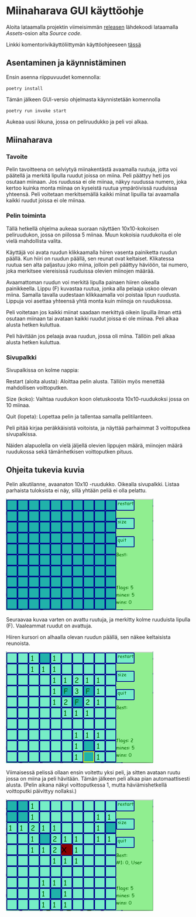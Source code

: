 # Miinaharava GUI käyttöohje

Aloita lataamalla projektin viimeisimmän [releasen](https://github.com/Deeroil/ot-harjoitustyo/releases) lähdekoodi lataamalla _Assets_-osion alta _Source code_.

Linkki komentorivikäyttöliittymän käyttöohjeeseen [tässä](https://github.com/Deeroil/ot-harjoitustyo/blob/master/dokumentaatio/kayttoohje_cli.md)

## Asentaminen ja käynnistäminen

Ensin asenna riippuvuudet komennolla:

```
poetry install
```

Tämän jälkeen GUI-versio ohjelmasta käynnistetään komennolla 

```
poetry run invoke start
```

Aukeaa uusi ikkuna, jossa on peliruudukko ja peli voi alkaa.

## Miinaharava

### Tavoite

Pelin tavoitteena on selviytyä miinakentästä avaamalla ruutuja, jotta voi päätellä ja merkitä lipulla ruudut joissa on miina. Peli päättyy heti jos osutaan miinaan. Jos ruudussa ei ole miinaa, näkyy ruudussa numero, joka kertoo kuinka monta miinaa on kyseistä ruutua ympäröivissä ruuduissa yhteensä. Peli voitetaan merkitsemällä kaikki miinat lipuilla tai avaamalla kaikki ruudut joissa ei ole miinaa.

### Pelin toiminta

Tällä hetkellä ohjelma aukeaa suoraan näyttäen 10x10-kokoisen peliruudukon, jossa on piilossa 5 miinaa. Muun kokoisia ruudukoita ei ole vielä mahdollista valita.

Käyttäjä voi avata ruudun klikkaamalla hiiren vasenta painiketta ruudun päällä. Kun hiiri on ruudun päällä, sen reunat ovat keltaiset. Klikatessa ruutua sen alta paljastuu joko miina, jolloin peli päättyy häviöön, tai numero, joka merkitsee viereisissä ruuduissa olevien miinojen määrää.

Avaamattoman ruudun voi merkitä lipulla painaen hiiren oikealla painikkeella. Lippu (F) kuvastaa ruutua, jonka alla pelaaja uskoo olevan miina.
Samalla tavalla uudestaan klikkaamalla voi poistaa lipun ruudusta. Lippuja voi asettaa yhteensä yhtä monta kuin miinoja on ruudukossa.

Peli voitetaan jos kaikki miinat saadaan merkittyä oikein lipuilla ilman että osutaan miinaan tai avataan kaikki ruudut joissa ei ole miinaa. Peli alkaa alusta hetken kuluttua.

Peli hävitään jos pelaaja avaa ruudun, jossa oli miina. Tällöin peli alkaa alusta hetken kuluttua.

### Sivupalkki

Sivupalkissa on kolme nappia:

Restart (aloita alusta): Aloittaa pelin alusta. Tällöin myös menettää mahdollisen voittoputken.

Size (koko): Vaihtaa ruudukon koon oletuskoosta 10x10-ruudukoksi jossa on 10 miinaa.

Quit (lopeta): Lopettaa pelin ja tallentaa samalla pelitilanteen. 

Peli pitää kirjaa peräkkäisistä voitoista, ja näyttää parhaimmat 3 voittoputkea sivupalkissa.

Näiden alapuolella on vielä jäljellä olevien lippujen määrä, miinojen määrä ruudukossa sekä tämänhetkisen voittoputken pituus.


## Ohjeita tukevia kuvia

Pelin alkutilanne, avaanaton 10x10 -ruudukko.
Oikealla sivupalkki. Listaa parhaista tuloksista ei näy, sillä yhtään peliä ei olla pelattu.

![Aloitustilanne](./kuvat/pygame_aloitus.png)

Seuraavaa kuvaa varten on avattu ruutuja, ja merkitty kolme ruuduista lipulla (F). Vaaleammat ruudut on avattuja.

Hiiren kursori on alhaalla olevan ruudun päällä, sen näkee keltaisista reunoista.

![Peli](./kuvat/pygame_pelitilanne.png)

Viimaisessä pelissä ollaan ensin voitettu yksi peli, ja sitten avataan ruutu jossa on miina ja peli hävitään.
Tämän jälkeen peli alkaa pian automaattisesti alusta.
(Pelin aikana näkyi voittoputkessa 1, mutta häviämishetkellä voittoputki päivittyy nollaksi.)

![Häviö](./kuvat/pygame_havio.png)

